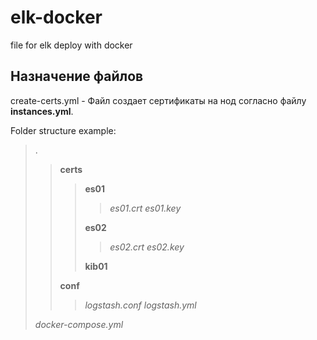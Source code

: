 # elk-docker
file for elk deploy with docker

## Назначение файлов
create-certs.yml - Файл создает сертификаты на нод согласно файлу **instances.yml**.

Folder structure example:
>.
>>**certs**
>>>**es01**
>>>>*es01.crt*
>>>>*es01.key*
>>>
>>>**es02**
>>>>*es02.crt*
>>>>*es02.key*
>>>
>>>**kib01**
>>
>>**conf**
>>>*logstash.conf*
>>>*logstash.yml*
>
>*docker-compose.yml*
